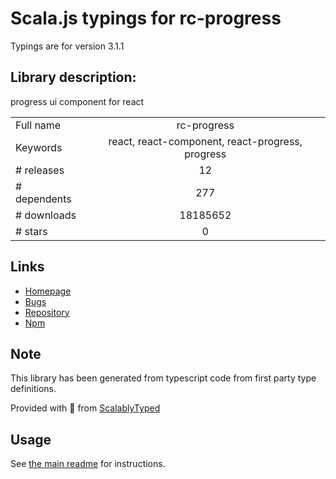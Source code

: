 
# Scala.js typings for rc-progress

Typings are for version 3.1.1

## Library description:
progress ui component for react

|                    |                 |
| ------------------ | :-------------: |
| Full name          | rc-progress |
| Keywords           | react, react-component, react-progress, progress |
| # releases         | 12 |
| # dependents       | 277 |
| # downloads        | 18185652 |
| # stars            | 0 |

## Links
- [Homepage](http://github.com/react-component/progress)
- [Bugs](http://github.com/react-component/progress/issues)
- [Repository](https://github.com/react-component/progress)
- [Npm](https://www.npmjs.com/package/rc-progress)
    


## Note
This library has been generated from typescript code from first party type definitions.

Provided with :purple_heart: from [ScalablyTyped](https://github.com/oyvindberg/ScalablyTyped)

## Usage
See [the main readme](../../readme.md) for instructions.


